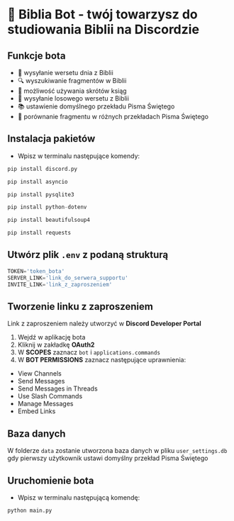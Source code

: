 # 📖 Biblia Bot - twój towarzysz do studiowania Biblii na Discordzie

## Funkcje bota

* 📅 wysyłanie wersetu dnia z Biblii
* 🔍 wyszukiwanie fragmentów w Biblii
* 📖 możliwość używania skrótów ksiąg
* 🎲 wysyłanie losowego wersetu z Biblii
* 📚 ustawienie domyślnego przekładu Pisma Świętego
* 📑 porównanie fragmentu w różnych przekładach Pisma Świętego

## Instalacja pakietów

* Wpisz w terminalu następujące komendy:

``` python
pip install discord.py
```

``` python
pip install asyncio
```

``` python
pip install pysqlite3
```

``` python
pip install python-dotenv
```

``` python
pip install beautifulsoup4
```

``` python
pip install requests
```

## Utwórz plik `.env` z podaną strukturą

``` python
TOKEN='token_bota'
SERVER_LINK='link_do_serwera_supportu'
INVITE_LINK='link_z_zaproszeniem'
```
## Tworzenie linku z zaproszeniem

Link z zaproszeniem należy utworzyć w **Discord Developer Portal**
1. Wejdź w aplikację bota
2. Kliknij w zakładkę **OAuth2**
3. W **SCOPES** zaznacz `bot` i `applications.commands`
4. W **BOT PERMISSIONS** zaznacz następujące uprawnienia:
* View Channels
* Send Messages
* Send Messages in Threads
* Use Slash Commands
* Manage Messages
* Embed Links

## Baza danych

W folderze `data` zostanie utworzona baza danych w pliku `user_settings.db` gdy pierwszy użytkownik ustawi domyślny przekład Pisma Świętego

## Uruchomienie bota

* Wpisz w terminalu następującą komendę:

``` python
python main.py
```
